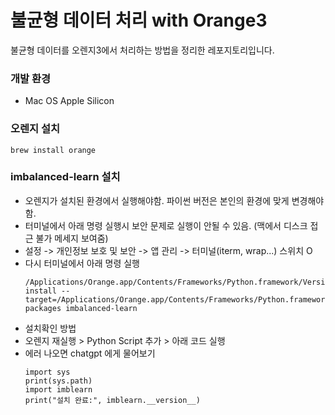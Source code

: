 # 불균형 데이터 처리 with Orange3
불균형 데이터를 오렌지3에서 처리하는 방법을 정리한 레포지토리입니다.


### 개발 환경
- Mac OS Apple Silicon

### 오렌지 설치 
```
brew install orange
```

### imbalanced-learn 설치
- 오렌지가 설치된 환경에서 실행해야함. 파이썬 버전은 본인의 환경에 맞게 변경해야함.
- 터미널에서 아래 명령 실행시 보안 문제로 실행이 안될 수 있음. (맥에서 디스크 접근 불가 메세지 보여줌)
- 설정 -> 개인정보 보호 및 보안 -> 앱 관리 -> 터미널(iterm, wrap...) 스위치 O
- 다시 터미널에서 아래 명령 실행
    ```
    /Applications/Orange.app/Contents/Frameworks/Python.framework/Versions/3.11/bin/pip install --target=/Applications/Orange.app/Contents/Frameworks/Python.framework/Versions/3.11/lib/python3.11/site-packages imbalanced-learn
    ```
- 설치확인 방법
- 오렌지 재실행 > Python Script 추가 > 아래 코드 실행
- 에러 나오면 chatgpt 에게 물어보기
    ```
    import sys
    print(sys.path)
    import imblearn
    print("설치 완료:", imblearn.__version__)
    ```
